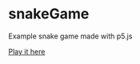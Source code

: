 # snakeGame

Example snake game made with p5.js

[Play it here](https://christrowell.github.io/snakeGame/)